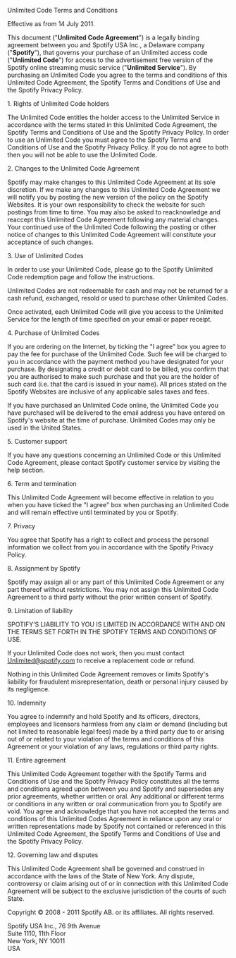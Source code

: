 Unlimited Code Terms and Conditions

Effective as from 14 July 2011.

This document ("**Unlimited Code Agreement**") is a legally binding agreement between you and Spotify USA Inc., a Delaware company ("**Spotify**"), that governs your purchase of an Unlimited access code ("**Unlimited Code**") for access to the advertisement free version of the Spotify online streaming music service ("**Unlimited Service**"). By purchasing an Unlimited Code you agree to the terms and conditions of this Unlimited Code Agreement, the Spotify Terms and Conditions of Use and the Spotify Privacy Policy.

1\. Rights of Unlimited Code holders

The Unlimited Code entitles the holder access to the Unlimited Service in accordance with the terms stated in this Unlimited Code Agreement, the Spotify Terms and Conditions of Use and the Spotify Privacy Policy. In order to use an Unlimited Code you must agree to the Spotify Terms and Conditions of Use and the Spotify Privacy Policy. If you do not agree to both then you will not be able to use the Unlimited Code.

2\. Changes to the Unlimited Code Agreement

Spotify may make changes to this Unlimited Code Agreement at its sole discretion. If we make any changes to this Unlimited Code Agreement we will notify you by posting the new version of the policy on the Spotify Websites. It is your own responsibility to check the website for such postings from time to time. You may also be asked to reacknowledge and reaccept this Unlimited Code Agreement following any material changes. Your continued use of the Unlimited Code following the posting or other notice of changes to this Unlimited Code Agreement will constitute your acceptance of such changes.

3\. Use of Unlimited Codes

In order to use your Unlimited Code, please go to the Spotify Unlimited Code redemption page and follow the instructions.

Unlimited Codes are not redeemable for cash and may not be returned for a cash refund, exchanged, resold or used to purchase other Unlimited Codes.

Once activated, each Unlimited Code will give you access to the Unlimited Service for the length of time specified on your email or paper receipt.

4\. Purchase of Unlimited Codes

If you are ordering on the Internet, by ticking the "I agree" box you agree to pay the fee for purchase of the Unlimited Code. Such fee will be charged to you in accordance with the payment method you have designated for your purchase. By designating a credit or debit card to be billed, you confirm that you are authorised to make such purchase and that you are the holder of such card (i.e. that the card is issued in your name). All prices stated on the Spotify Websites are inclusive of any applicable sales taxes and fees.

If you have purchased an Unlimited Code online, the Unlimited Code you have purchased will be delivered to the email address you have entered on Spotify's website at the time of purchase. Unlimited Codes may only be used in the United States.

5\. Customer support

If you have any questions concerning an Unlimited Code or this Unlimited Code Agreement, please contact Spotify customer service by visiting the help section.

6\. Term and termination

This Unlimited Code Agreement will become effective in relation to you when you have ticked the "I agree" box when purchasing an Unlimited Code and will remain effective until terminated by you or Spotify.

7\. Privacy

You agree that Spotify has a right to collect and process the personal information we collect from you in accordance with the Spotify Privacy Policy.

8\. Assignment by Spotify

Spotify may assign all or any part of this Unlimited Code Agreement or any part thereof without restrictions. You may not assign this Unlimited Code Agreement to a third party without the prior written consent of Spotify.

9\. Limitation of liability

SPOTIFY’S LIABILITY TO YOU IS LIMITED IN ACCORDANCE WITH AND ON THE TERMS SET FORTH IN THE SPOTIFY TERMS AND CONDITIONS OF USE.

If your Unlimited Code does not work, then you must contact Unlimited@spotify.com to receive a replacement code or refund.

Nothing in this Unlimited Code Agreement removes or limits Spotify's liability for fraudulent misrepresentation, death or personal injury caused by its negligence.

10\. Indemnity

You agree to indemnify and hold Spotify and its officers, directors, employees and licensors harmless from any claim or demand (including but not limited to reasonable legal fees) made by a third party due to or arising out of or related to your violation of the terms and conditions of this Agreement or your violation of any laws, regulations or third party rights.

11\. Entire agreement

This Unlimited Code Agreement together with the Spotify Terms and Conditions of Use and the Spotify Privacy Policy constitutes all the terms and conditions agreed upon between you and Spotify and supersedes any prior agreements, whether written or oral. Any additional or different terms or conditions in any written or oral communication from you to Spotify are void. You agree and acknowledge that you have not accepted the terms and conditions of this Unlimited Codes Agreement in reliance upon any oral or written representations made by Spotify not contained or referenced in this Unlimited Code Agreement, the Spotify Terms and Conditions of Use and the Spotify Privacy Policy.

12\. Governing law and disputes

This Unlimited Code Agreement shall be governed and construed in accordance with the laws of the State of New York. Any dispute, controversy or claim arising out of or in connection with this Unlimited Code Agreement will be subject to the exclusive jurisdiction of the courts of such State.

Copyright © 2008 - 2011 Spotify AB. or its affiliates. All rights reserved.

Spotify USA Inc., 76 9th Avenue  
Suite 1110, 11th Floor  
New York, NY 10011  
USA
